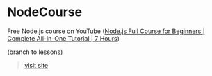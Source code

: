 # NodeCourse

Free Node.js course on YouTube ([Node.js Full Course for Beginners | Complete All-in-One Tutorial | 7 Hours](https://www.youtube.com/watch?v=f2EqECiTBL8))

(branch to lessons)

> [visit site](https://node-course-5dr4.onrender.com) 
